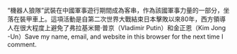 “機器人狼隊”武裝在中國軍事遊行期間成為客串，作為該國軍事力量的一部分，坐落在裝甲車上。這項活動是自第二次世界大戰結束日本擊敗以來80年，西方領導人在很大程度上避免了弗拉基米爾·普京（Vladimir Putin）和金正恩（Kim Jong -Un）Save my name, email, and website in this browser for the next time I comment.